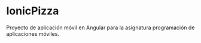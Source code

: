 # IonicPizza

Proyecto de aplicación móvil en Angular para la asignatura programación de aplicaciones móviles.